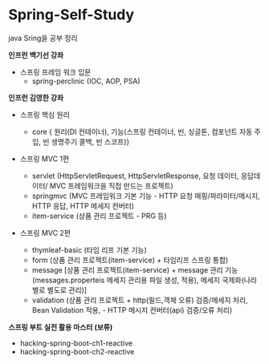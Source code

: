 # Spring-Self-Study

java Sring을 공부 정리

**인프런 백기선 강좌**
* 스프링 프레임 워크 입문 
   - spring-perclinic (IOC, AOP, PSA)


**인프런 김영한 강좌**
* 스프링 핵심 원리 
    - core { 원리(DI 컨테이너), 기능(스프링 컨테이너, 빈, 싱글톤, 컴포넌트 자동 주입, 빈 생명주기 콜백, 빈 스코프)}

* 스프링 MVC 1편
    - servlet (HttpServletRequest, HttpServletResponse, 요청 데이터, 응답데이터/ MVC 프레임워크을 직접 만드는 프로젝트)
    - springmvc (MVC 프레임워크 기본 기능 - HTTP 요청 매핑/파라미터/메시지, HTTP 응답, HTTP 메세지 컨버터) 
    - item-service (상품 관리 프로젝트 - PRG 등)
 
* 스프링 MVC 2편
    - thymleaf-basic (타임 리프 기본 기능)
    - form (상품 관리 프로젝트(item-service) + 타임리프 스프링 통합)
    - message [상품 관리 프로젝트(item-service) + message 관리 기능(messages.properteis 메세지 관리용 파일 생성, 적용), 메세지 국제화(나라별로 별도로 관리)]
    - validation (상품 관리 프로젝트 + http(필드,객체 오류) 검증/메세지 처리, Bean Validation 적용, - HTTP 메시지 컨버터(api) 검증/오류 처리)


**스프링 부트 실전 활용 마스터 (보류)**
*  hacking-spring-boot-ch1-reactive
*  hacking-spring-boot-ch2-reactive
